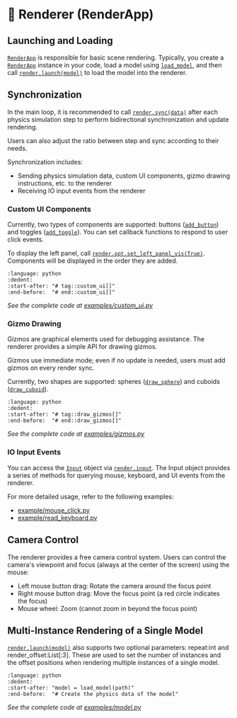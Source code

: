 # 🎨 Renderer (RenderApp)

## Launching and Loading

[`RenderApp`] is responsible for basic scene rendering. Typically, you create a [`RenderApp`] instance in your code, load a model using [`load_model`], and then call [`render.launch(model)`] to load the model into the renderer.

## Synchronization

In the main loop, it is recommended to call [`render.sync(data)`] after each physics simulation step to perform bidirectional synchronization and update rendering.

Users can also adjust the ratio between step and sync according to their needs.

Synchronization includes:

-   Sending physics simulation data, custom UI components, gizmo drawing instructions, etc. to the renderer
-   Receiving IO input events from the renderer

### Custom UI Components

Currently, two types of components are supported: buttons ([`add_button`]) and toggles ([`add_toggle`]). You can set callback functions to respond to user click events.

To display the left panel, call [`render.opt.set_left_panel_vis(True)`]. Components will be displayed in the order they are added.

```{literalinclude} ../../../../examples/custom_ui.py
:language: python
:dedent:
:start-after: "# tag::custom_ui[]"
:end-before:  "# end::custom_ui[]"
```

_See the complete code at [examples/custom_ui.py](../../../../examples/custom_ui.py)_

### Gizmo Drawing

Gizmos are graphical elements used for debugging assistance. The renderer provides a simple API for drawing gizmos.

Gizmos use immediate mode; even if no update is needed, users must add gizmos on every render sync.

Currently, two shapes are supported: spheres ([`draw_sphere`]) and cuboids ([`draw_cuboid`]).

```{literalinclude} ../../../../examples/gizmos.py
:language: python
:dedent:
:start-after: "# tag::draw_gizmos[]"
:end-before:  "# end::draw_gizmos[]"
```

_See the complete code at [examples/gizmos.py](../../../../examples/gizmos.py)_

### IO Input Events

You can access the [`Input`] object via [`render.input`]. The Input object provides a series of methods for querying mouse, keyboard, and UI events from the renderer.

For more detailed usage, refer to the following examples:

-   [example/mouse_click.py](../../../../examples/mouse_click.py)
-   [example/read_keyboard.py](../../../../examples/read_keyboard.py)

## Camera Control

The renderer provides a free camera control system. Users can control the camera's viewpoint and focus (always at the center of the screen) using the mouse:

-   Left mouse button drag: Rotate the camera around the focus point
-   Right mouse button drag: Move the focus point (a red circle indicates the focus)
-   Mouse wheel: Zoom (cannot zoom in beyond the focus point)

## Multi-Instance Rendering of a Single Model

[`render.launch(model)`] also supports two optional parameters: repeat:int and render_offset:List[:3]. These are used to set the number of instances and the offset positions when rendering multiple instances of a single model.

```{literalinclude} ../../../../examples/model.py
:language: python
:dedent:
:start-after: "model = load_model(path)"
:end-before:  "# Create the physics data of the model"
```

_See the complete code at [examples/model.py](../../../../examples/model.py)_

[`RenderApp`]: motrixsim.render.RenderApp
[`load_model`]: motrixsim.load_model
[`render.launch(model)`]: motrixsim.render.RenderApp.launch
[`render.sync(data)`]: motrixsim.render.RenderApp.sync
[`render.input`]: motrixsim.render.RenderApp.input
[`Input`]: motrixsim.render.Input
[`render.opt.set_left_panel_vis(True)`]: motrixsim.render.RenderOpt.set_left_panel_vis
[`add_button`]: motrixsim.render.RenderUI.add_button
[`add_toggle`]: motrixsim.render.RenderUI.add_toggle
[`draw_sphere`]: motrixsim.render.RenderGizmos.draw_sphere
[`draw_cuboid`]: motrixsim.render.RenderGizmos.draw_cuboid
